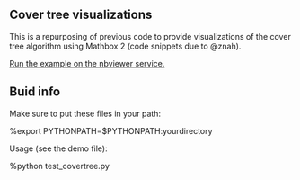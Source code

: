 ## Cover tree visualizations

This is a repurposing of previous code to provide visualizations of the cover tree algorithm using Mathbox 2 (code snippets due to @znah).

[Run the example on the nbviewer service.](https://nbviewer.jupyter.org/github/n8epi/covertree/blob/jupyter/examples/examples.ipynb?flush_cache=true)

## Buid info

Make sure to put these files in
your path:

%export PYTHONPATH=$PYTHONPATH:yourdirectory

Usage (see the demo file):

%python test_covertree.py
